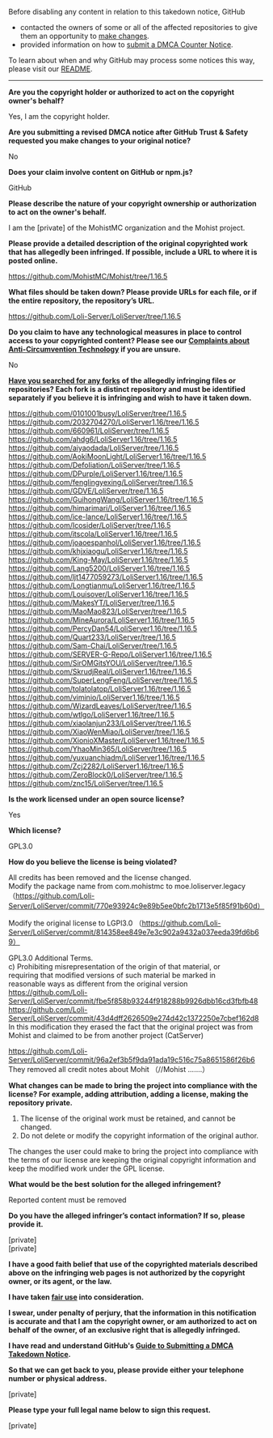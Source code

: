 Before disabling any content in relation to this takedown notice, GitHub
- contacted the owners of some or all of the affected repositories to give them an opportunity to [make changes](https://docs.github.com/en/github/site-policy/dmca-takedown-policy#a-how-does-this-actually-work).
- provided information on how to [submit a DMCA Counter Notice](https://docs.github.com/en/articles/guide-to-submitting-a-dmca-counter-notice).

To learn about when and why GitHub may process some notices this way, please visit our [README](https://github.com/github/dmca/blob/master/README.md#anatomy-of-a-takedown-notice).

---

**Are you the copyright holder or authorized to act on the copyright owner's behalf?**  
  
Yes, I am the copyright holder.  
  
**Are you submitting a revised DMCA notice after GitHub Trust & Safety requested you make changes to your original notice?**  
  
No  
  
**Does your claim involve content on GitHub or npm.js?**  
  
GitHub  
  
**Please describe the nature of your copyright ownership or authorization to act on the owner's behalf.**  
  
I am the [private] of the MohistMC organization and the Mohist project.  
  
**Please provide a detailed description of the original copyrighted work that has allegedly been infringed. If possible, include a URL to where it is posted online.**  
  
https://github.com/MohistMC/Mohist/tree/1.16.5  
  
**What files should be taken down? Please provide URLs for each file, or if the entire repository, the repository’s URL.**  
  
https://github.com/Loli-Server/LoliServer/tree/1.16.5  
  
**Do you claim to have any technological measures in place to control access to your copyrighted content? Please see our <a href="https://docs.github.com/articles/guide-to-submitting-a-dmca-takedown-notice#complaints-about-anti-circumvention-technology">Complaints about Anti-Circumvention Technology</a> if you are unsure.**  
  
No  
  
**<a href="https://docs.github.com/articles/dmca-takedown-policy#b-what-about-forks-or-whats-a-fork">Have you searched for any forks</a> of the allegedly infringing files or repositories? Each fork is a distinct repository and must be identified separately if you believe it is infringing and wish to have it taken down.**  
  
https://github.com/0101001busy/LoliServer/tree/1.16.5  
https://github.com/2032704270/LoliServer1.16/tree/1.16.5  
https://github.com/660961/LoliServer/tree/1.16.5  
https://github.com/ahdg6/LoliServer1.16/tree/1.16.5  
https://github.com/aiyaodada/LoliServer/tree/1.16.5  
https://github.com/AokiMoonLight/LoliServer1.16/tree/1.16.5  
https://github.com/DefoIiation/LoliServer/tree/1.16.5  
https://github.com/DPurple/LoliServer1.16/tree/1.16.5  
https://github.com/fenglingyexing/LoliServer/tree/1.16.5  
https://github.com/GDVE/LoliServer/tree/1.16.5  
https://github.com/GuihongWang/LoliServer1.16/tree/1.16.5  
https://github.com/himarimari/LoliServer1.16/tree/1.16.5  
https://github.com/ice-lance/LoliServer1.16/tree/1.16.5  
https://github.com/Icosider/LoliServer/tree/1.16.5  
https://github.com/itscola/LoliServer1.16/tree/1.16.5  
https://github.com/joaoespanhol/LoliServer1.16/tree/1.16.5  
https://github.com/khjxiaogu/LoliServer1.16/tree/1.16.5  
https://github.com/King-May/LoliServer1.16/tree/1.16.5  
https://github.com/Lang5200/LoliServer1.16/tree/1.16.5  
https://github.com/ljt1477059273/LoliServer1.16/tree/1.16.5  
https://github.com/Longtianmu/LoliServer1.16/tree/1.16.5  
https://github.com/Louisover/LoliServer1.16/tree/1.16.5  
https://github.com/MakesYT/LoliServer/tree/1.16.5  
https://github.com/MaoMao823/LoliServer/tree/1.16.5  
https://github.com/MineAurora/LoliServer1.16/tree/1.16.5  
https://github.com/PercyDan54/LoliServer1.16/tree/1.16.5  
https://github.com/Quart233/LoliServer/tree/1.16.5  
https://github.com/Sam-Chai/LoliServer/tree/1.16.5  
https://github.com/SERVER-G-Repo/LoliServer1.16/tree/1.16.5  
https://github.com/SirOMGitsYOU/LoliServer/tree/1.16.5  
https://github.com/SkrudjReal/LoliServer1.16/tree/1.16.5  
https://github.com/SuperLengFeng/LoliServer/tree/1.16.5  
https://github.com/tolatolatop/LoliServer1.16/tree/1.16.5  
https://github.com/viminio/LoliServer1.16/tree/1.16.5  
https://github.com/WizardLeaves/LoliServer/tree/1.16.5  
https://github.com/wtlgo/LoliServer1.16/tree/1.16.5  
https://github.com/xiaolanjun233/LoliServer/tree/1.16.5  
https://github.com/XiaoWenMiao/LoliServer/tree/1.16.5  
https://github.com/XionioXMaster/LoliServer1.16/tree/1.16.5  
https://github.com/YhaoMin365/LoliServer/tree/1.16.5  
https://github.com/yuxuanchiadm/LoliServer1.16/tree/1.16.5  
https://github.com/Zcj2282/LoliServer1.16/tree/1.16.5  
https://github.com/ZeroBlock0/LoliServer/tree/1.16.5  
https://github.com/znc15/LoliServer/tree/1.16.5  
  
**Is the work licensed under an open source license?**  
  
Yes  
  
**Which license?**  
  
GPL3.0  
  
**How do you believe the license is being violated?**  
  
All credits has been removed and the license changed.  
Modify the package name from com.mohistmc to moe.loliserver.legacy （https://github.com/Loli-Server/LoliServer/commit/770e93924c9e89b5ee0bfc2b1713e5f85f91b60d）  
  
Modify the original license to LGPl3.0 （https://github.com/Loli-Server/LoliServer/commit/814358ee849e7e3c902a9432a037eeda39fd6b69）  
  
GPL3.0 Additional Terms.  
c) Prohibiting misrepresentation of the origin of that material, or  
requiring that modified versions of such material be marked in  
reasonable ways as different from the original version  
https://github.com/Loli-Server/LoliServer/commit/fbe5f858b93244f918288b9926dbb16cd3fbfb48  
https://github.com/Loli-Server/LoliServer/commit/43d4dff2626509e274d42c1372250e7cbef162d8  
In this modification they erased the fact that the original project was from Mohist and claimed to be from another project (CatServer)  
  
https://github.com/Loli-Server/LoliServer/commit/96a2ef3b5f9da91ada19c516c75a8651586f26b6  
They removed all credit notes about Mohit （//Mohist .......）  
  
**What changes can be made to bring the project into compliance with the license? For example, adding attribution, adding a license, making the repository private.**  
  
1. The license of the original work must be retained, and cannot be changed.  
2. Do not delete or modify the copyright information of the original author.  
  
The changes the user could make to bring the project into compliance with the terms of our license are keeping the original copyright information and keep the modified work under the GPL license.  
  
**What would be the best solution for the alleged infringement?**  
  
Reported content must be removed  
  
**Do you have the alleged infringer’s contact information? If so, please provide it.**  
  
[private]  
[private]  
  
**I have a good faith belief that use of the copyrighted materials described above on the infringing web pages is not authorized by the copyright owner, or its agent, or the law.**  
  
**I have taken <a href="https://www.lumendatabase.org/topics/22">fair use</a> into consideration.**  
  
**I swear, under penalty of perjury, that the information in this notification is accurate and that I am the copyright owner, or am authorized to act on behalf of the owner, of an exclusive right that is allegedly infringed.**  
  
**I have read and understand GitHub's <a href="https://docs.github.com/articles/guide-to-submitting-a-dmca-takedown-notice/">Guide to Submitting a DMCA Takedown Notice</a>.**  
  
**So that we can get back to you, please provide either your telephone number or physical address.**  
  
[private]  
  
**Please type your full legal name below to sign this request.**  
  
[private]  
